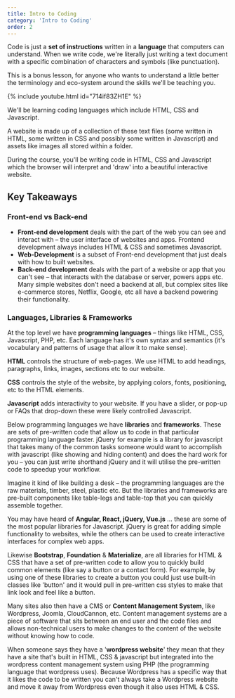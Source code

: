 ```yaml
---
title: Intro to Coding
category: 'Intro to Coding'
order: 2
---
```


Code is just a **set of instructions** written in a **language** that computers can understand. When we write code, we're literally just writing a text document with a specific combination of characters and symbols (like punctuation).

This is a bonus lesson, for anyone who wants to understand a little better the terminology and eco-system around the skills we'll be teaching you. 

{% include youtube.html id="714if83ZH1E" %}

We'll be learning coding languages which include HTML, CSS and Javascript.

A website is made up of a collection of these text files (some written in HTML, some written in CSS and possibly some written in Javascript) and assets like images all stored within a folder.

During the course, you'll be writing code in HTML, CSS and Javascript which the browser will interpret and 'draw' into a beautiful interactive website.

## Key Takeaways

### Front-end vs Back-end

* **Front-end development** deals with the part of the web you can see and interact with – the user interface of websites and apps. Frontend development always includes HTML & CSS and sometimes Javascript.
* **Web-Development** is a subset of Front-end development that just deals with how to built websites.
* **Back-end development** deals with the part of a website or app that you can't see – that interacts with the database or server, powers apps etc. Many simple websites don't need a backend at all, but complex sites like e-commerce stores, Netflix, Google, etc all have a backend powering their functionality.

### Languages, Libraries & Frameworks

At the top level we have **programming languages** – things like HTML, CSS, Javascript, PHP, etc. Each language has it's own syntax and semantics (it's vocabulary and patterns of usage that allow it to make sense).

**HTML** controls the structure of web-pages. We use HTML to add headings, paragraphs, links, images, sections etc to our website.

**CSS** controls the style of the website, by applying colors, fonts, positioning, etc to the HTML elements.

**Javascript** adds interactivity to your website. If you have a slider, or pop-up or FAQs that drop-down these were likely controlled Javascript.

Below programming languages we have **libraries** and **frameworks**. These are sets of pre-written code that allow us to code in that particular programming language faster. jQuery for example is a library for javascript that takes many of the common tasks someone would want to accomplish with javascript (like showing and hiding content) and does the hard work for you – you can just write shorthand jQuery and it will utilise the pre-written code to speedup your workflow.

Imagine it kind of like building a desk – the programming languages are the raw materials, timber, steel, plastic etc. But the libraries and frameworks are pre-built components like table-legs and table-top that you can quickly assemble together.

You may have heard of **Angular, React, jQuery, Vue.js** … these are some of the most popular libraries for Javascript. jQuery is great for adding simple functionality to websites, while the others can be used to create interactive interfaces for complex web apps.

Likewise **Bootstrap**, **Foundation** & **Materialize**, are all libraries for HTML & CSS that have a set of pre-written code to allow you to quickly build common elements (like say a button or a contact form). For example, by using one of these libraries to create a button you could just use built-in classes like 'button' and it would pull in pre-written css styles to make that link look and feel like a button.

Many sites also then have a CMS or **Content Management System**, like Wordpress, Joomla, CloudCannon, etc. Content management systems are a piece of software that sits between an end user and the code files and allows non-technical users to make changes to the content of the website without knowing how to code.

When someone says they have a '**wordpress website**' they mean that they have a site that's built in HTML, CSS & javascript but integrated into the wordpress content management system using PHP (the programming language that wordpress uses). Because Wordpress has a specific way that it likes the code to be written you can't always take a Wordpress website and move it away from Wordpress even though it also uses HTML & CSS.